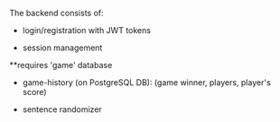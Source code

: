 The backend consists of:


- login/registration with JWT tokens


- session management

**requires 'game' database


- game-history (on PostgreSQL DB):
(game winner, players, player's score)


- sentence randomizer
